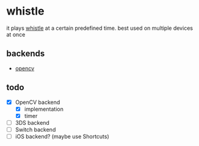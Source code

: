 # whistle

it plays [whistle](bin/whistle.mp4) at a certain predefined time. best used on
multiple devices at once

## backends

- [opencv](src/opencv/)

## todo

- [x] OpenCV backend
  - [x] implementation
  - [x] timer
- [ ] 3DS backend
- [ ] Switch backend
- [ ] iOS backend? (maybe use Shortcuts)
